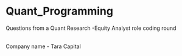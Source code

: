 # Quant_Programming

Questions from a Quant Research -Equity Analyst role coding round 

<br>
Company name - Tara Capital
